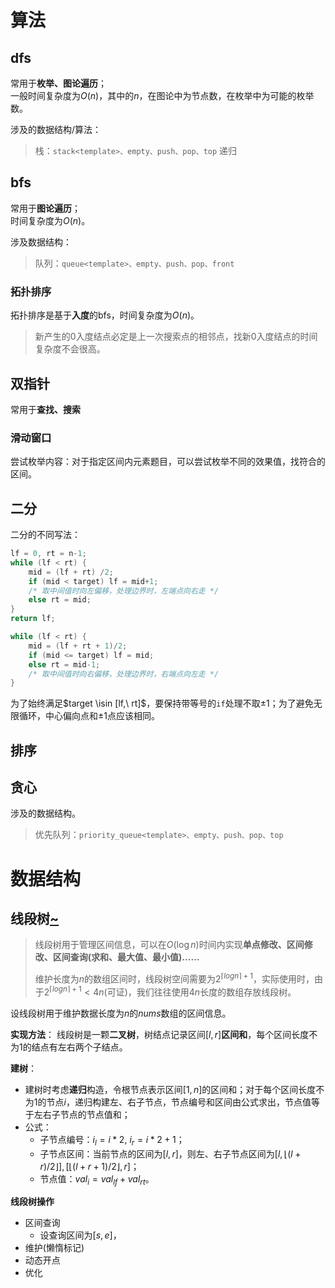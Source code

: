 # 算法

## dfs

常用于**枚举、图论遍历**；  
一般时间复杂度为$O(n)$，其中的$n$，在图论中为节点数，在枚举中为可能的枚举数。

涉及的数据结构/算法：
> 栈：`stack<template>、empty、push、pop、top`
> 递归

## bfs

常用于**图论遍历**；  
时间复杂度为$O(n)$。

涉及数据结构：
> 队列：`queue<template>、empty、push、pop、front`

### 拓扑排序

拓扑排序是基于**入度**的bfs，时间复杂度为$O(n)$。
> 新产生的0入度结点必定是上一次搜索点的相邻点，找新0入度结点的时间复杂度不会很高。

## 双指针

常用于**查找、搜索**

### 滑动窗口

尝试枚举内容：对于指定区间内元素题目，可以尝试枚举不同的效果值，找符合的区间。

## 二分

二分的不同写法：
```c++
lf = 0, rt = n-1;
while (lf < rt) {
    mid = (lf + rt) /2;
    if (mid < target) lf = mid+1;
    /* 取中间值时向左偏移，处理边界时，左端点向右走 */
    else rt = mid;
}
return lf;

while (lf < rt) {
    mid = (lf + rt + 1)/2;
    if (mid <= target) lf = mid;
    else rt = mid-1;
    /* 取中间值时向右偏移，处理边界时，右端点向左走 */
}
```
为了始终满足$target \isin [lf,\ rt]$，要保持带等号的`if`处理不取$\pm 1$；为了避免无限循环，中心偏向点和$\pm 1$点应该相同。

## 排序

## 贪心

涉及的数据结构。
> 优先队列：`priority_queue<template>、empty、push、pop、top`

# 数据结构

## 线段树[~](https://oi-wiki.org/ds/seg/)

> 线段树用于管理区间信息，可以在$O(\log n)$时间内实现**单点修改、区间修改、区间查询(求和、最大值、最小值)……**
> 
> 维护长度为$n$的数组区间时，线段树空间需要为$2^{\lceil log n\rceil + 1}$，实际使用时，由于$2^{\lceil log n\rceil + 1} < 4n$(可证)，我们往往使用$4n$长度的数组存放线段树。

设线段树用于维护数据长度为$n$的$nums$数组的区间信息。

**实现方法**：
线段树是一颗**二叉树**，树结点记录区间$[l,r]$**区间和**，每个区间长度不为1的结点有左右两个子结点。

**建树**：
- 建树时考虑**递归**构造，令根节点表示区间$[1,n]$的区间和；对于每个区间长度不为1的节点$i$，递归构建左、右子节点，节点编号和区间由公式求出，节点值等于左右子节点的节点值和；
- 公式：
  - 子节点编号：$i_l = i*2,\ i_r = i*2+1$；
  - 子节点区间：当前节点的区间为$[l,r]$，则左、右子节点区间为$\big[l, \lfloor (l+r)/2 \rfloor\big], \big[\lfloor (l+r+1)/2 \rfloor, r\big]$；
  - 节点值：$val_i = val_{lf}+ val_{rt}$。

**线段树操作**
- 区间查询
  - 设查询区间为$[s,e]$，
- 维护(懒惰标记)
- 动态开点
- 优化
